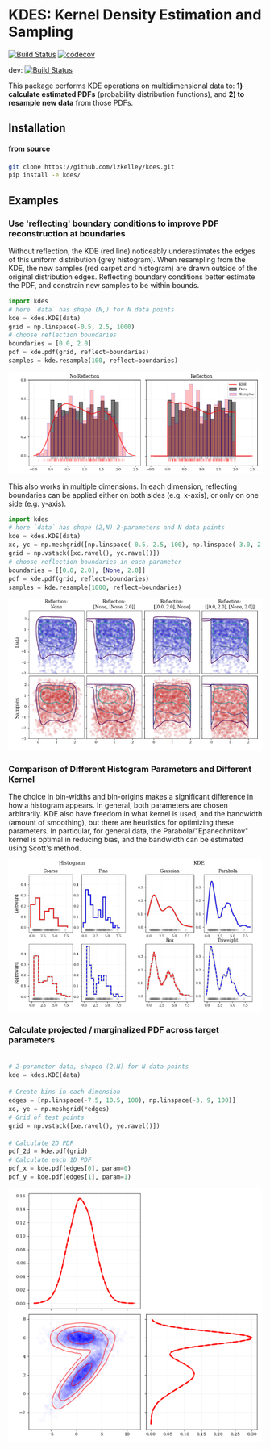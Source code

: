 # KDES: Kernel Density Estimation and Sampling

[![Build Status](https://travis-ci.org/lzkelley/kdes.svg?branch=master)](https://travis-ci.org/lzkelley/kdes)
[![codecov](https://codecov.io/gh/lzkelley/kdes/branch/master/graph/badge.svg)](https://codecov.io/gh/lzkelley/kdes)

dev: [![Build Status](https://travis-ci.org/lzkelley/kdes.svg?branch=dev)](https://travis-ci.org/lzkelley/kdes)

This package performs KDE operations on multidimensional data to: **1) calculate estimated PDFs** (probability distribution functions), and **2) to resample new data** from those PDFs.

## Installation

#### from source

```bash
git clone https://github.com/lzkelley/kdes.git
pip install -e kdes/
```


## Examples

### Use 'reflecting' boundary conditions to improve PDF reconstruction at boundaries

Without reflection, the KDE (red line) noticeably underestimates the edges of this uniform distribution (grey histogram).  When resampling from the KDE, the new samples (red carpet and histogram) are drawn outside of the original distribution edges.  Reflecting boundary conditions better estimate the PDF, and constrain new samples to be within bounds.

```python
import kdes
# here `data` has shape (N,) for N data points
kde = kdes.KDE(data)
grid = np.linspace(-0.5, 2.5, 1000)
# choose reflection boundaries
boundaries = [0.0, 2.0]
pdf = kde.pdf(grid, reflect=boundaries)
samples = kde.resample(100, reflect=boundaries)
```

![1D Samples with Reflection](docs/media/kde_1d_reflect.png)

This also works in multiple dimensions.  In each dimension, reflecting boundaries can be applied either on both sides (e.g. x-axis), or only on one side (e.g. y-axis).

```python
import kdes
# here `data` has shape (2,N) 2-parameters and N data points
kde = kdes.KDE(data)
xc, yc = np.meshgrid([np.linspace(-0.5, 2.5, 100), np.linspace(-3.0, 2.5, 200)])
grid = np.vstack([xc.ravel(), yc.ravel()])
# choose reflection boundaries in each parameter
boundaries = [[0.0, 2.0], [None, 2.0]]
pdf = kde.pdf(grid, reflect=boundaries)
samples = kde.resample(1000, reflect=boundaries)
```

![2D Samples with Reflection](docs/media/kde_2d_reflect.png)



### Comparison of Different Histogram Parameters and Different Kernel

The choice in bin-widths and bin-origins makes a significant difference in how a histogram appears.  In general, both parameters are chosen arbitrarily.  KDE also have freedom in what kernel is used, and the bandwidth (amount of smoothing), but there are heuristics for optimizing these parameters.  In particular, for general data, the Parabola/"Epanechnikov" kernel is optimal in reducing bias, and the bandwidth can be estimated using Scott's method.

![Different Histograms and Kernels](docs/media/kde_motivation.png)



### Calculate projected / marginalized PDF across target parameters

```python

# 2-parameter data, shaped (2,N) for N data-points
kde = kdes.KDE(data)

# Create bins in each dimension
edges = [np.linspace(-7.5, 10.5, 100), np.linspace(-3, 9, 100)]
xe, ye = np.meshgrid(*edges)
# Grid of test points
grid = np.vstack([xe.ravel(), ye.ravel()])

# Calculate 2D PDF
pdf_2d = kde.pdf(grid)
# Calculate each 1D PDF
pdf_x = kde.pdf(edges[0], param=0)
pdf_y = kde.pdf(edges[1], param=1)
```

![2D PDF with projections](docs/media/2d_pdf_projection.png)
